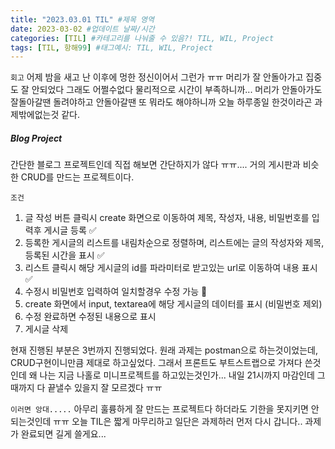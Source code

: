 ```yaml
---
title: "2023.03.01 TIL" #제목 영역
date: 2023-03-02 #업데이트 날짜/시간
categories: [TIL] #카테고리를 나눠줄 수 있음?! TIL, WIL, Project
tags: [TIL, 항해99] #태그예시: TIL, WIL, Project
---
```


`회고`
어제 밤을 새고 난 이후에 멍한 정신이어서 그런가 ㅠㅠ 머리가 잘 안돌아가고 집중도 잘 안되었다
그래도 어쩔수없다 물리적으로 시간이 부족하니까...
머리가 안돌아가도 잘돌아갈땐 돌려야하고 안돌아갈땐 또 뭐라도 해야하니까
오늘 하루종일 한것이라곤 과제밖에없는것 같다.

<h5><strong>Blog Project</strong></h5>
간단한 블로그 프로젝트인데 직접 해보면 간단하지가 않다 ㅠㅠ....
거의 게시판과 비슷한 CRUD를 만드는 프로젝트이다.

`조건`

1. 글 작성 버튼 클릭시 create 화면으로 이동하여 제목, 작성자, 내용, 비밀번호를 입력후 게시글 등록 ✅
2. 등록한 게시글의 리스트를 내림차순으로 정렬하며, 리스트에는 글의 작성자와 제목, 등록된 시간을 표시 ✅
3. 리스트 클릭시 해당 게시글의 id를 파라미터로 받고있는 url로 이동하여 내용 표시 ✅
4. 수정시 비밀번호 입력하여 일치할경우 수정 가능 🤯
5. create 화면에서 input, textarea에 해당 게시글의 데이터를 표시 (비밀번호 제외)
6. 수정 완료하면 수정된 내용으로 표시
7. 게시글 삭제

현재 진행된 부분은 3번까지 진행되었다.
원래 과제는 postman으로 하는것이었는데, CRUD구현이니만큼 제대로 하고싶었다.
그래서 프론트도 부트스트랩으로 가져다 쓴것인데 왜 나는 지금 나홀로 미니프로젝트를 하고있는것인가...
내일 21시까지 마감인데 그때까지 다 끝낼수 있을지 잘 모르겠다 ㅠㅠ

`이러면 앙대.....`
아무리 훌륭하게 잘 만드는 프로젝트다 하더라도 기한을 못지키면 안되는것인데 ㅠㅠ
오늘 TIL은 짧게 마무리하고 일단은 과제하러 먼저 다시 갑니다..
과제가 완료되면 길게 쓸게요...
